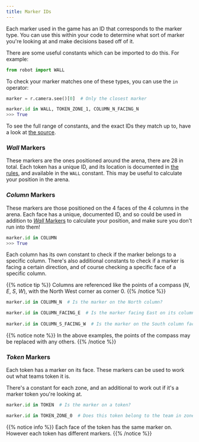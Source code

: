 ```yaml
---
title: Marker IDs
---
```


Each marker used in the game has an ID that corresponds to the marker type. You can use this within your code to determine what sort of marker you're looking at and make decisions based off of it.

There are some useful constants which can be imported to do this. For example:

```python
from robot import WALL
```

To check your marker matches one of these types, you can use the `in` operator:

```python
marker = r.camera.see()[0]  # Only the closest marker

marker.id in WALL, TOKEN_ZONE_1, COLUMN_N_FACING_N
>>> True 
```

To see the full range of constants, and the exact IDs they match up to, have a look at [the source](https://github.com/sourcebots/robot-api/blob/master/robot/game_specific.py).

### _Wall_ Markers
These markers are the ones positioned around the arena, there are 28 in total. Each token has a unique ID, and its location is documented in [the rules](/rules), and available in the `WALL` constant. This may be useful to calculate your position in the arena.

### _Column_ Markers
These markers are those positioned on the 4 faces of the 4 columns in the arena. Each face has a unique, documented ID, and so could be used in addition to [_Wall_ Markers](#wall-markers) to calculate your position, and make sure you don't run into them!

```python
marker.id in COLUMN
>>> True
```

Each column has its own constant to check if the marker belongs to a specific column. There's also additional constants to check if a marker is facing a certain direction, and of course checking a specific face of a specific column.

{{% notice tip %}}
Columns are referenced like the points of a compass (_N_, _E_, _S_, _W_), with the North West corner as corner 0.
{{% /notice %}}

```python
marker.id in COLUMN_N  # Is the marker on the North column? 

marker.id in COLUMN_FACING_E  # Is the marker facing East on its column?
 
marker.id in COLUMN_S_FACING_W  # Is the marker on the South column facing West?
```
{{% notice note %}}
In the above examples, the points of the compass may be replaced with any others.
{{% /notice %}}

### _Token_ Markers
Each token has a marker on its face. These markers can be used to work out what teams token it is.

There's a constant for each zone, and an additional to work out if it's a marker token you're looking at.

```python
marker.id in TOKEN  # Is the marker on a token?

marker.id in TOKEN_ZONE_0  # Does this token belong to the team in zone 0?
```

{{% notice info %}}
Each face of the token has the same marker on. However each token has different markers.
{{% /notice %}}
